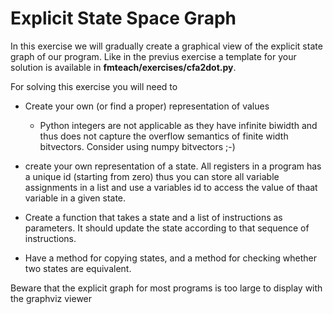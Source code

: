 # Explicit State Space Graph  

In this exercise we will gradually create a graphical view of the
explicit state graph of our program. Like in the previus exercise a
template for your solution is available in
__fmteach/exercises/cfa2dot.py__.  

For solving this exercise you will need to
- Create your own (or find a proper)  representation of values 
  - Python integers are not  applicable as they have infinite
    biwidth and thus does not capture the overflow semantics of finite
    width bitvectors. Consider using numpy bitvectors ;-)
	
- create your own representation of a state. All registers in a program
  has a unique id (starting from zero) thus you can store all
  variable assignments in a list and use a variables id  to access the
  value of thaat variable in a given state. 
  
- Create a function that takes a state and a list of instructions as
  parameters. It should update the state according to that sequence of
  instructions. 
  
- Have a method for copying states, and a method for checking whether
  two states are equivalent. 


Beware that the explicit graph  for most programs is too large to
display  with the graphviz viewer 
